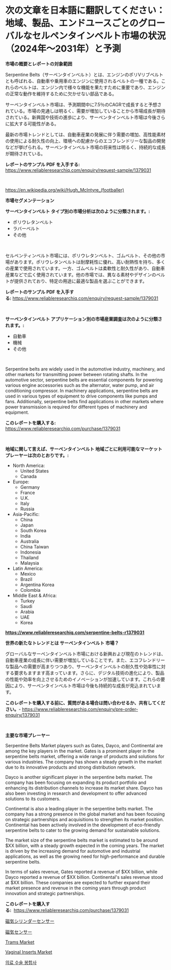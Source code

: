 <p><h1>次の文章を日本語に翻訳してください：地域、製品、エンドユースごとのグローバルなセルペンタインベルト市場の状況（2024年〜2031年）と予測</h1></p><p><strong>市場の概要とレポートの対象範囲</strong></p>
<p><p>Serpentine Belts（サーペンタインベルト）とは、エンジンのポリVリブベルトとも呼ばれる、自動車や乗用車のエンジンに使用されるベルトの一種である。これらのベルトは、エンジン内で様々な機能を果たすために重要であり、エンジンの正常な動作を維持するために欠かせない部品である。</p><p>サーペンタインベルト市場は、予測期間中に7.5％のCAGRで成長すると予想されている。市場の見通しは明るく、需要が増加していることから市場成長が期待されている。新興国や技術の進歩により、サーペンタインベルト市場は今後さらに拡大する可能性がある。</p><p>最新の市場トレンドとしては、自動車産業の発展に伴う需要の増加、高性能素材の使用による耐久性の向上、環境への配慮からのエコフレンドリーな製品の開発などが挙げられる。サーペンタインベルト市場の将来性は明るく、持続的な成長が期待されている。</p></p>
<p><strong>レポートのサンプル PDF を入手する:</strong> <a href="https://www.reliableresearchiq.com/enquiry/request-sample/1379031">https://www.reliableresearchiq.com/enquiry/request-sample/1379031</a></p>
<p>&nbsp;</p>
<p><a href="https://en.wikipedia.org/wiki/Hugh_McIntyre_(footballer)">https://en.wikipedia.org/wiki/Hugh_McIntyre_(footballer)</a></p>
<p><strong>市場セグメンテーション</strong></p>
<p><strong>サーペンタインベルト タイプ別の市場分析は次のように分類されます。:</strong></p>
<p><ul><li>ポリウレタンベルト</li><li>ラバーベルト</li><li>その他</li></ul></p>
<p>&nbsp;</p>
<p><p>セルペンティンベルト市場には、ポリウレタンベルト、ゴムベルト、その他の市場があります。ポリウレタンベルトは耐摩耗性に優れ、高い耐熱性を持ち、多くの産業で使用されています。一方、ゴムベルトは柔軟性と耐久性があり、自動車産業などで広く使用されています。他の市場では、異なる素材やデザインのベルトが提供されており、特定の用途に最適な製品を選ぶことができます。</p></p>
<p><strong>レポートのサンプル PDF を入手する:</strong>&nbsp;<a href="https://www.reliableresearchiq.com/enquiry/request-sample/1379031">https://www.reliableresearchiq.com/enquiry/request-sample/1379031</a></p>
<p>&nbsp;</p>
<p><strong> サーペンタインベルト アプリケーション別の市場産業調査は次のように分類されます。:</strong></p>
<p><ul><li>自動車</li><li>機械</li><li>その他</li></ul></p>
<p>&nbsp;</p>
<p><p>Serpentine belts are widely used in the automotive industry, machinery, and other markets for transmitting power between rotating shafts. In the automotive sector, serpentine belts are essential components for powering various engine accessories such as the alternator, water pump, and air conditioning compressor. In machinery applications, serpentine belts are used in various types of equipment to drive components like pumps and fans. Additionally, serpentine belts find applications in other markets where power transmission is required for different types of machinery and equipment.</p></p>
<p><strong>このレポートを購入する:</strong>&nbsp; <a href="https://www.reliableresearchiq.com/purchase/1379031">https://www.reliableresearchiq.com/purchase/1379031</a></p>
<p>&nbsp;</p>
<p><strong>地域に関して言えば、サーペンタインベルト 地域ごとに利用可能なマーケットプレーヤーは次のとおりです。:</strong></p>
<p><ul>
    <li>
        North America:
        <ul>
            <li>United States</li>
            <li>Canada</li>
        </ul>
    </li>
    <li>
        Europe:
        <ul>
            <li>Germany</li>
            <li>France</li>
            <li>U.K.</li>
            <li>Italy</li>
            <li>Russia</li>
        </ul>
    </li>
    <li>
        Asia-Pacific:
        <ul>
            <li>China</li>
            <li>Japan</li>
            <li>South Korea</li>
            <li>India</li>
            <li>Australia</li>
            <li>China Taiwan</li>
            <li>Indonesia</li>
            <li>Thailand</li>
            <li>Malaysia</li>
        </ul>
    </li>
    <li>
        Latin America:
        <ul>
            <li>Mexico</li>
            <li>Brazil</li>
            <li>Argentina Korea</li>
            <li>Colombia</li>
        </ul>
    </li>
    <li>
        Middle East & Africa:
        <ul>
            <li>Turkey</li>
            <li>Saudi</li>
            <li>Arabia</li>
            <li>UAE</li>
            <li>Korea</li>
        </ul>
    </li>
    </ul></p>
<p><strong><a href="https://www.reliableresearchiq.com/serpentine-belts-r1379031">https://www.reliableresearchiq.com/serpentine-belts-r1379031</a></strong>&nbsp;</p>
<p><strong>世界の新たなトレンドとは サーペンタインベルト 市場？</strong></p>
<p><p>グローバルなサーペンタインベルト市場における新興および現在のトレンドは、自動車産業の成長に伴い需要が増加していることです。また、エコフレンドリーな製品への需要が高まりつつあり、サーペンタインベルトの耐久性や効率性に対する要求もますます高まっています。さらに、デジタル技術の進化により、製品の性能や効率を向上させるためのイノベーションが加速しています。これらの要因により、サーペンタインベルト市場は今後も持続的な成長が見込まれています。</p></p>
<p><strong>このレポートを購入する前に、質問がある場合は問い合わせるか、共有してください。</strong>- <a href="https://www.reliableresearchiq.com/enquiry/pre-order-enquiry/1379031">https://www.reliableresearchiq.com/enquiry/pre-order-enquiry/1379031</a></p>
<p>&nbsp;</p>
<p><strong>主要な市場プレーヤー</strong></p>
<p><p>Serpentine Belts Market players such as Gates, Dayco, and Continental are among the key players in the market. Gates is a prominent player in the serpentine belts market, offering a wide range of products and solutions for various industries. The company has shown a steady growth in the market due to its innovative products and strong distribution network.</p><p>Dayco is another significant player in the serpentine belts market. The company has been focusing on expanding its product portfolio and enhancing its distribution channels to increase its market share. Dayco has also been investing in research and development to offer advanced solutions to its customers.</p><p>Continental is also a leading player in the serpentine belts market. The company has a strong presence in the global market and has been focusing on strategic partnerships and acquisitions to strengthen its market position. Continental has been actively involved in the development of eco-friendly serpentine belts to cater to the growing demand for sustainable solutions.</p><p>The market size of the serpentine belts market is estimated to be around $XX billion, with a steady growth expected in the coming years. The market is driven by the increasing demand for automotive and industrial applications, as well as the growing need for high-performance and durable serpentine belts.</p><p>In terms of sales revenue, Gates reported a revenue of $XX billion, while Dayco reported a revenue of $XX billion. Continental's sales revenue stood at $XX billion. These companies are expected to further expand their market presence and revenue in the coming years through product innovation and strategic partnerships.</p></p>
<p><strong>このレポートを購入する:</strong>&nbsp;&nbsp;<a href="https://www.reliableresearchiq.com/purchase/1379031">https://www.reliableresearchiq.com/purchase/1379031</a></p>
<p><p><a href="https://github.com/RandallRunte2023/Market-Research-Report-List-2/blob/main/5836077959.md">磁気シリンダーセンサー</a></p><p><a href="https://github.com/DanykaKilback/Market-Research-Report-List-2/blob/main/6653033960.md">磁気センサー</a></p><p><a href="https://github.com/nigngrjl95/Market-Research-Report-List-1/blob/main/trams-market.md">Trams Market</a></p><p><a href="https://github.com/sarohimweaach77/Market-Research-Report-List-1/blob/main/vaginal-inserts-market.md">Vaginal Inserts Market</a></p><p><a href="https://github.com/LuckeyCorbin/Market-Research-Report-List-1/blob/main/24777394559.md">의료 수술 봉합사</a></p></p>
